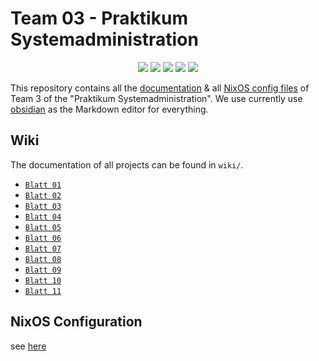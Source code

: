 # Team 03 - Praktikum Systemadministration

<p align="center">
  <a href="mailto:ge71zig@tum.de"><img src="https://img.shields.io/badge/-ge71zig%40tum.de-red?logo=mail.ru&logoColor=white"></img></a>
  <a href="https://github.com/forgodtosave/"><img src="https://img.shields.io/badge/-Benjamin Liertz-gray?logo=github&logoColor=white"></img></a>
  <a href="[https://director.net.in.tum.de/](https://director.net.in.tum.de/teaching/ws2425/psa.html)"><img src="https://img.shields.io/badge/-https://director.net.in.tum.de/-blue?logo=onnx&logoColor=white"></img></a>
  <a href="https://github.com/forgottosave/"><img src="https://img.shields.io/badge/-Timon Ensel-gray?logo=github&logoColor=white"></img></a>
  <a href="mailto:timon.ensel@tum.de"><img src="https://img.shields.io/badge/-timon.ensel%40tum.de-red?logo=mail.ru&logoColor=white"></img></a>
</p>

This repository contains all the [documentation](README.md#Wiki) & all [NixOS config files](README.md#Configs) of Team 3 of the "Praktikum Systemadministration".
We use currently use [obsidian](https://obsidian.md/) as the Markdown editor for everything.

## Wiki

The documentation of all projects can be found in `wiki/`.

- [`Blatt 01`](https://github.com/forgottosave/psaWiSe2425/blob/main/wiki/blatt01.md)
- [`Blatt 02`](https://github.com/forgottosave/psaWiSe2425/blob/main/wiki/blatt02.md)
- [`Blatt 03`](https://github.com/forgottosave/psaWiSe2425/blob/main/wiki/blatt03.md)
- [`Blatt 04`](https://github.com/forgottosave/psaWiSe2425/blob/main/wiki/blatt04.md)
- [`Blatt 05`](https://github.com/forgottosave/psaWiSe2425/blob/main/wiki/blatt05.md)
- [`Blatt 06`](https://github.com/forgottosave/psaWiSe2425/blob/main/wiki/blatt06.md)
- [`Blatt 07`](https://github.com/forgottosave/psaWiSe2425/blob/main/wiki/blatt07.md)
- [`Blatt 08`](https://github.com/forgottosave/psaWiSe2425/blob/main/wiki/blatt08.md)
- [`Blatt 09`](https://github.com/forgottosave/psaWiSe2425/blob/main/wiki/blatt09.md)
- [`Blatt 10`](https://github.com/forgottosave/psaWiSe2425/blob/main/wiki/blatt10.md)
- [`Blatt 11`](https://github.com/forgottosave/psaWiSe2425/blob/main/wiki/blatt11.md)

## NixOS Configuration

see [here](https://github.com/forgottosave/psaWiSe2425/blob/main/scrips/README.md)
